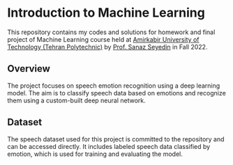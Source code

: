 # Introduction to Machine Learning
This repository contains my codes and solutions for homework and final project of Machine Learning course held at [Amirkabir University of Technology (Tehran Polytechnic)](https://aut.ac.ir/en) by [Prof.  Sanaz Seyedin](https://scholar.google.com/citations?user=Vm-JpcgAAAAJ&hl=en) in Fall 2022.
## Overview
The project focuses on speech emotion recognition using a deep learning model. The aim is to classify speech data based on emotions and recognize them using a custom-built deep neural network.
## Dataset
The speech dataset used for this project is committed to the repository and can be accessed directly. It includes labeled speech data classified by emotion, which is used for training and evaluating the model.
